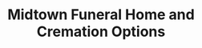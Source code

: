 ---
title: "Midtown Funeral Home and Cremation Options"
url: /chicago/midtown-funeral-home-and-cremation-options/
shop: Bestattungen
---